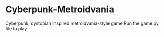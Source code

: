 # Cyberpunk-Metroidvania
Cyberpunk, dystopian inspired metroidvania-style game
Run the game.py file to play
